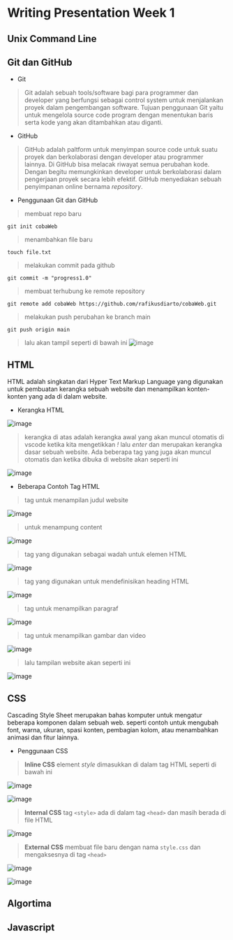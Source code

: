 # Writing Presentation Week 1

## Unix Command Line

## Git dan GitHub
- Git
> Git adalah sebuah tools/software bagi para programmer dan developer yang berfungsi sebagai control system untuk menjalankan proyek dalam pengembangan software. Tujuan penggunaan Git yaitu untuk mengelola source code program dengan menentukan baris serta kode yang akan ditambahkan atau diganti. 
- GitHub 
> GitHub adalah paltform untuk menyimpan source code untuk suatu proyek dan berkolaborasi dengan developer atau programmer lainnya. Di GitHub bisa melacak riwayat semua perubahan kode. Dengan begitu memungkinkan developer untuk berkolaborasi dalam pengerjaan proyek secara lebih efektif. GitHub menyediakan sebuah penyimpanan online bernama *repository*.
- Penggunaan Git dan GitHub
> membuat repo baru
```
git init cobaWeb
```
> menambahkan file baru
```
touch file.txt
```
> melakukan commit pada github
```
git commit -m "progress1.0"
```
> membuat terhubung ke remote repository
```
git remote add cobaWeb https://github.com/rafikusdiarto/cobaWeb.git
```
> melakukan push perubahan ke branch main
```
git push origin main
```
> lalu akan tampil seperti di bawah ini
![image](https://user-images.githubusercontent.com/90013398/192434436-eb282cf9-acca-471d-9710-bddcf3b4c263.png)


## HTML
HTML adalah singkatan dari Hyper Text Markup Language yang digunakan untuk pembuatan kerangka sebuah website dan menampilkan konten-konten yang ada di dalam website.
- Kerangka HTML

![image](https://user-images.githubusercontent.com/90013398/192435724-20aeac2d-195e-4251-9fbe-4e1b694570af.png)
> kerangka di atas adalah kerangka awal yang akan muncul otomatis di vscode ketika kita mengetikkan *!* lalu *enter* dan merupakan kerangka dasar sebuah website. Ada beberapa tag yang juga akan muncul otomatis dan ketika dibuka di website akan seperti ini 

![image](https://user-images.githubusercontent.com/90013398/192436155-6c85a248-2656-40a9-a883-01c404e53c74.png)
- Beberapa Contoh Tag HTML
> tag untuk menampilan judul website

![image](https://user-images.githubusercontent.com/90013398/192436610-5aafc835-2143-46bd-9acd-d953fa5f2ca2.png)

> untuk menampung content

![image](https://user-images.githubusercontent.com/90013398/192437385-dc2226ca-4a0a-49c7-bac0-b3e47e785fe1.png)

> tag yang digunakan sebagai wadah untuk elemen HTML

![image](https://user-images.githubusercontent.com/90013398/192436757-cd92c62d-5734-4e34-9925-0a8215ad068c.png)

> tag yang digunakan untuk mendefinisikan heading HTML

![image](https://user-images.githubusercontent.com/90013398/192436965-57f8de40-33f8-4715-89cb-a0b1faa15ad4.png)

> tag untuk menampilkan paragraf

![image](https://user-images.githubusercontent.com/90013398/192440202-2574d219-658a-483c-a29e-1f9fe3d6a245.png)

> tag untuk menampilkan gambar dan video

![image](https://user-images.githubusercontent.com/90013398/192438036-3b5e29a4-b63f-4f2c-a081-45f354c5c2e4.png)

> lalu tampilan website akan seperti ini

![image](https://user-images.githubusercontent.com/90013398/192438804-b571c280-53f1-4566-87a8-035d2556f6b9.png)


## CSS
Cascading Style Sheet merupakan bahas komputer untuk mengatur beberapa komponen dalam sebuah web. seperti contoh untuk mengubah font, warna, ukuran, spasi konten, pembagian kolom, atau menambahkan animasi dan fitur lainnya.
- Penggunaan CSS
> **Inline CSS**
element *style* dimasukkan di dalam tag HTML seperti di bawah ini

![image](https://user-images.githubusercontent.com/90013398/192441323-fd46823f-5509-4559-8e32-f2a545c86ac1.png)

![image](https://user-images.githubusercontent.com/90013398/192443782-1ddd0364-7273-4d8f-acd8-d3d2490cc28d.png)


> **Internal CSS**
tag ```<style>``` ada di dalam tag ```<head>``` dan masih berada di file HTML

![image](https://user-images.githubusercontent.com/90013398/192442992-a8d836ad-9643-4a0d-a58c-79543fd0a01c.png)

> **External CSS**
membuat file baru dengan nama ```style.css``` dan mengaksesnya di tag ```<head>```

![image](https://user-images.githubusercontent.com/90013398/192443638-0ac480ba-3563-445c-8f2f-1b4bc79de1c2.png)

![image](https://user-images.githubusercontent.com/90013398/192443664-84b0282c-a893-47b0-a563-94e8a4aa8dd7.png)

 
## Algortima

## Javascript


